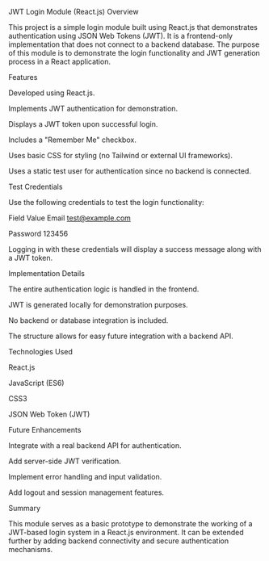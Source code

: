 JWT Login Module (React.js)
Overview

This project is a simple login module built using React.js that demonstrates authentication using JSON Web Tokens (JWT).
It is a frontend-only implementation that does not connect to a backend database. The purpose of this module is to demonstrate the login functionality and JWT generation process in a React application.

Features

Developed using React.js.

Implements JWT authentication for demonstration.

Displays a JWT token upon successful login.

Includes a "Remember Me" checkbox.

Uses basic CSS for styling (no Tailwind or external UI frameworks).

Uses a static test user for authentication since no backend is connected.

Test Credentials

Use the following credentials to test the login functionality:

Field	Value
Email	test@example.com

Password	123456

Logging in with these credentials will display a success message along with a JWT token.

Implementation Details

The entire authentication logic is handled in the frontend.

JWT is generated locally for demonstration purposes.

No backend or database integration is included.

The structure allows for easy future integration with a backend API.

Technologies Used

React.js

JavaScript (ES6)

CSS3

JSON Web Token (JWT)

Future Enhancements

Integrate with a real backend API for authentication.

Add server-side JWT verification.

Implement error handling and input validation.

Add logout and session management features.

Summary

This module serves as a basic prototype to demonstrate the working of a JWT-based login system in a React.js environment. It can be extended further by adding backend connectivity and secure authentication mechanisms.
